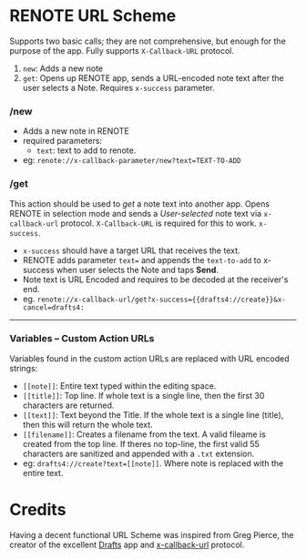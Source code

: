 RENOTE URL Scheme
================

Supports two basic calls; they are not comprehensive, but enough for the purpose of the app. Fully supports `X-Callback-URL` protocol.

1. `new`: Adds a new note
2. `get`: Opens up RENOTE app, sends a URL-encoded note text after the user selects a Note. Requires `x-success` parameter.


### /new

- Adds a new note in RENOTE
- required parameters: 
   - `text`: text to add to renote. 
- eg: `renote://x-callback-parameter/new?text=TEXT-TO-ADD`


### /get

This action should be used to *get* a note text into another app. Opens RENOTE in selection mode and sends a *User-selected* note text via `x-callback-url` protocol. `X-Callback-URL` is required for this to work. `x-success`. 

- `x-success` should have a target URL that receives the text.
- RENOTE adds parameter `text=` and appends the `text-to-add` to x-success when user selects the Note and taps **Send**.
- Note text is URL Encoded and requires to be decoded at the receiver's end.
- eg. `renote://x-callback-url/get?x-success={{drafts4://create}}&x-cancel=drafts4:`

------

### Variables – Custom Action URLs

Variables found in the custom action URLs are replaced with URL encoded strings:

- `[[note]]`: Entire text typed within the editing space.
- `[[title]]`: Top line. If whole text is a single line, then the first 30 characters are returned.
- `[[text]]`: Text beyond the Title. If the whole text is a single line (title), then this will return the whole text.
- `[[filename]]`: Creates a filename from the text. A valid fileame is created from the top line. If theres no top-line, the first valid 55 characters are sanitized and appended with a `.txt` extension.
- eg: `drafts4://create?text=[[note]]`. Where note is replaced with the entire text.

# Credits

Having a decent functional URL Scheme was inspired from Greg Pierce, the creator of the excellent [Drafts](http://agiletortoise.com) app and [x-callback-url](http://x-callback-url.com) protocol.
